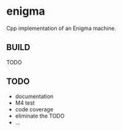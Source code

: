 # enigma
 Cpp implementation of an Enigma machine.

## BUILD
TODO
 
## TODO
- documentation
- M4 test
- code coverage
- eliminate the TODO
- ...
